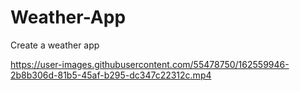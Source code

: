 # Weather-App
Create a weather app 


https://user-images.githubusercontent.com/55478750/162559946-2b8b306d-81b5-45af-b295-dc347c22312c.mp4

